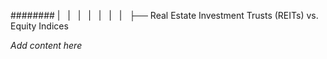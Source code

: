 ######## |   |   |   |   |   |   |   ├── Real Estate Investment Trusts (REITs) vs. Equity Indices

*Add content here*